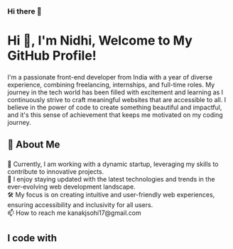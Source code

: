 ### Hi there 👋

<h1 align="left">Hi 👋, I'm Nidhi, Welcome to My GitHub Profile!</h1>

###

<p align="left">I'm a passionate front-end developer from India with a year of diverse experience, combining freelancing, internships, and full-time roles. My journey in the tech world has been filled with excitement and learning as I continuously strive to craft meaningful websites that are accessible to all. I believe in the power of code to create something beautiful and impactful, and it's this sense of achievement that keeps me motivated on my coding journey.</p>

###

<h2 align="left">🚀 About Me</h2>

###

<p align="left">💼 Currently, I am working with a dynamic startup, leveraging my skills to contribute to innovative projects.<br>🌱 I enjoy staying updated with the latest technologies and trends in the ever-evolving web development landscape.<br>🛠️ My focus is on creating intuitive and user-friendly web experiences, ensuring accessibility and inclusivity for all users.<br>📫 How to reach me kanakjsohi17@gmail.com</p>

###

<h2 align="left">I code with</h2>

###

<div align="left">
